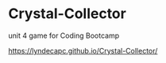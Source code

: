# Crystal-Collector
unit 4 game for Coding Bootcamp

https://lyndecapc.github.io/Crystal-Collector/
